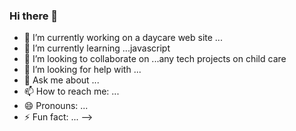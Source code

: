 ### Hi there 👋
- 🔭 I’m currently working on a daycare web site ...
- 🌱 I’m currently learning ...javascript
- 👯 I’m looking to collaborate on ...any tech projects on child care
- 🤔 I’m looking for help with ...
- 💬 Ask me about ...
- 📫 How to reach me: ...
- 😄 Pronouns: ...
- ⚡ Fun fact: ...
-->
